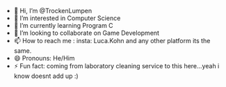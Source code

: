 - 👋 Hi, I’m @TrockenLumpen
- 👀 I’m interested in Computer Science
- 🌱 I’m currently learning Program C
- 💞️ I’m looking to collaborate on Game Development
- 📫 How to reach me : insta: Luca.Kohn and any other platform its the same.
- 😄 Pronouns: He/Him
- ⚡ Fun fact: coming from laboratory cleaning service to this here...yeah i know doesnt add up :)

<!---
TrockenLumpen/TrockenLumpen is a ✨ special ✨ repository because its `README.md` (this file) appears on your GitHub profile.
You can click the Preview link to take a look at your changes.
--->
